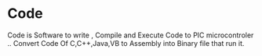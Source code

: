 # Code
Code is Software to write , Compile and Execute Code to PIC microcontroler .. Convert Code Of C,C++,Java,VB to Assembly into Binary file that run it.
